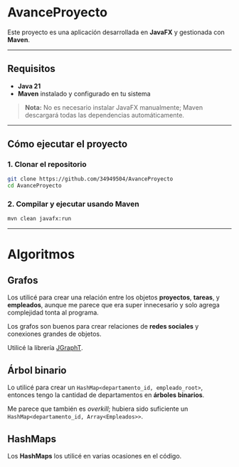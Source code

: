 # AvanceProyecto

Este proyecto es una aplicación desarrollada en **JavaFX** y gestionada con **Maven**.

---

## Requisitos

- **Java 21** 
- **Maven** instalado y configurado en tu sistema

> **Nota:** No es necesario instalar JavaFX manualmente; Maven descargará todas las dependencias automáticamente.

---

## Cómo ejecutar el proyecto

### 1. Clonar el repositorio

```bash
git clone https://github.com/34949504/AvanceProyecto
cd AvanceProyecto
```

### 2. Compilar y ejecutar usando Maven

```bash
mvn clean javafx:run
```

---

# Algoritmos

## Grafos

Los utilicé para crear una relación entre los objetos **proyectos**, **tareas**, y **empleados**, aunque me parece que era super innecesario y solo agrega complejidad tonta al programa.

Los grafos son buenos para crear relaciones de **redes sociales** y conexiones grandes de objetos.

Utilicé la librería [JGraphT](https://jgrapht.org/).

## Árbol binario

Lo utilicé para crear un `HashMap<departamento_id, empleado_root>`, entonces tengo la cantidad de departamentos en **árboles binarios**.

Me parece que también es *overkill*; hubiera sido suficiente un `HashMap<departamento_id, Array<Empleados>>`.

## HashMaps

Los **HashMaps** los utilicé en varias ocasiones en el código.
